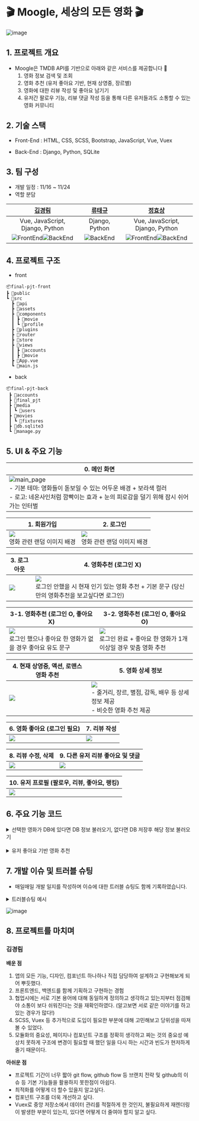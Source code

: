 # 🎬 Moogle, 세상의 모든 영화 🎬

![image](https://user-images.githubusercontent.com/100753588/205097355-6f5b5358-66f5-4355-97b8-601f6e24aa8e.png)

## 1️. 프로젝트 개요
- Moogle은 TMDB API를 기반으로 아래와 같은 서비스를 제공합니다 🎥
  1) 영화 정보 검색 및 조회
  2) 영화 추천 (유저 좋아요 기반, 현재 상영중, 장르별)
  3) 영화에 대한 리뷰 작성 및 좋아요 남기기
  4) 유저간 팔로우 기능, 리뷰 댓글 작성 등을 통해 다른 유저들과도 소통할 수 있는 영화 커뮤니티


## 2. 기술 스택
- Front-End
  : HTML, CSS, SCSS, Bootstrap, JavaScript, Vue, Vuex

- Back-End
  : Django, Python, SQLite

## 3. 팀 구성
- 개발 일정 : 11/16 ~ 11/24
- 역할 분담

| [**김경림**](https://github.com/skylar121 "김경림의 GitHub") | [**류태규**](https://github.com/estar1996 "류태규의 GitHub") |   [**정효상**](https://github.com/Hyormone "정효상의 GitHub")   |
| :--------------: | :------------------: | :-----------------: |
| Vue, JavaScript, Django, Python |   Django, Python |   Vue, JavaScript, Django, Python   |
| ![FrontEnd](https://img.shields.io/badge/FrontEnd-4A06F)![BackEnd](https://img.shields.io/badge/BackEnd-0C4B33)|  ![BackEnd](https://img.shields.io/badge/BackEnd-0C4B33) | ![FrontEnd](https://img.shields.io/badge/FrontEnd-4A06F)![BackEnd](https://img.shields.io/badge/BackEnd-0C4B33) |


## 4. 프로젝트 구조
- front
```
📦final-pjt-front
┣ 📂public
┗ 📂src
  ┣ 📂api
  ┣ 📂assets
  ┣ 📂components
  ┃ ┣ 📂movie
  ┃ ┗ 📂profile
  ┣ 📂plugins
  ┣ 📂router
  ┣ 📂store
  ┣ 📂views
  ┃ ┣ 📂accounts
  ┃ ┣ 📂movie
  ┣ 📜App.vue
  ┗ 📜main.js
```
- back
```
📦final-pjt-back
 ┣ 📂accounts
 ┣ 📂final_pjt
 ┣ 📂media
 ┃ ┗ 📂users
 ┣ 📂movies
 ┃ ┗ 📂fixtures
 ┣ 📜db.sqlite3
 ┗ 📜manage.py
```

## 5. UI & 주요 기능

| 0. 메인 화면 |
|----------|
|![main_page](https://user-images.githubusercontent.com/100753588/206238678-3fe39e66-95ad-492e-b084-8f23a0740ecc.gif) <br> - 기본 테마: 영화들이 돋보일 수 있는 어두운 배경 + 보라색 컬러 <br> - 로고: 네온사인처럼 깜빡이는 효과 + 눈의 피로감을 덜기 위해 잠시 쉬어가는 인터벌|

| 1. 회원가입 | 2. 로그인 |
|----------|----------|
|<img src="https://user-images.githubusercontent.com/102273370/205475511-37142ee5-ce40-4042-985e-dc3a3cc62923.gif"> <br> 영화 관련 랜덤 이미지 배경 | <img src="https://user-images.githubusercontent.com/102273370/205475537-b1429a98-bdc7-400a-bd39-cab80a1b6bc0.gif"> <br> 영화 관련 랜덤 이미지 배경  |

| 3. 로그아웃                                                  | 4. 영화추천 (로그인 X)                                       |
| ------------------------------------------------------------ | ------------------------------------------------------------ |
| <img src="https://user-images.githubusercontent.com/102273370/205497331-1f4a09c1-85bd-444e-8436-6a60b2fcc7e9.gif"> | <img src="https://user-images.githubusercontent.com/102273370/205497831-151785d9-970e-44a6-9848-b6f193d6fe42.gif"> <br> 로그인 안했을 시 현재 인기 있는 영화 추천 + 기본 문구 (당신만의 영화추천을 보고싶다면 로그인) |

| 3-1. 영화추천 (로그인 O, 좋아요 X) | 3-2. 영화추천 (로그인 O, 좋아요 O) |
|----------|----------|
| <img src="https://user-images.githubusercontent.com/102273370/205498032-5b2b1db7-5462-45cc-a167-6af41d0d6031.gif"> <br> 로그인 했으나 좋아요 한 영화가 없을 경우 좋아요 유도 문구 | <img src="https://user-images.githubusercontent.com/102273370/205498154-2e901669-7ad3-4b2d-86fd-70e61c13c0a0.gif"> <br> 로그인 완료 + 좋아요 한 영화가 1개 이상일 경우 맞춤 영화 추천|

| 4. 현재 상영중, 액션, 로맨스 영화 추천 | 5. 영화 상세 정보 |
|----------|----------|
| <img src="https://user-images.githubusercontent.com/102273370/205498344-98fd85cc-77e7-4563-a820-22b922930288.gif"> | <img src="https://drive.google.com/uc?export=download&id=1LPaJo54BJHFvK-fBrMkfU9Kus4Px8mjf"> <br> - 줄거리, 장르, 별점, 감독, 배우 등 상세 정보 제공 <br> - 비슷한 영화 추천 제공 |

| 6. 영화 좋아요 (로그인 필요) | 7. 리뷰 작성 |
|----------|----------|
| <img src="https://user-images.githubusercontent.com/102273370/205498452-2d4b40b0-f1db-4cc0-bf20-c9d216508b9f.gif"> | <img src="https://user-images.githubusercontent.com/102273370/205498511-13f7ce24-5be1-45aa-9951-fc6d001b2ab3.gif"> |

| 8. 리뷰 수정, 삭제 | 9. 다른 유저 리뷰 좋아요 및 댓글 |
|----------|----------|
| <img src="https://user-images.githubusercontent.com/102273370/205499463-ffe553b5-38ac-4152-b650-9b4cb4727c9a.gif"> | <img src="https://user-images.githubusercontent.com/102273370/205498601-fd2158e5-746d-4550-8dd0-1b16a0fd0244.gif"> |

| 10. 유저 프로필 (팔로우, 리뷰, 좋아요, 랭킹) |
|----------|
| <img src="https://user-images.githubusercontent.com/102273370/205498897-9a76f1e2-6b06-4de2-b269-1adab7e82845.gif"> |

## 6. 주요 기능 코드
<details>
<summary>선택한 영화가 DB에 있다면 DB 정보 불러오기, 없다면 DB 저장후 해당 정보 불러오기</summary>
<div markdown="1">

```javascript
getMovieDetail() {
  // 먼저 DB에 있는지 확인
  axios({
    method: 'get',
    url: API_URL + `/movies/${this.$route.params.movie_id}/`,
  })
  .then((res) => {
    this.movie = res.data
  })
  .catch((error) => {
    console.log(error)

    // DB에 없으면 TMDB에서 가져온 데이터를 DB에 저장
    axios({
      method: 'get',
      url: API_URL + `/movies/${this.$route.params.movie_id}/`,
      data: {
        id: this.$route.params.movie_id,
      }
    })
      .then((response) => {
        console.log(response)
      })
      .catch((error) => {
        console.log(error)
      })
  })
},
```

</div>
</details>

<br>

<details>
<summary>유저 좋아요 기반 영화 추천</summary>
<div markdown="1">

```python
@api_view(['GET'])
def recommend(request,user_pk):
    print(request)
    file_path = "movies/fixtures/movies.json"

    with open(file_path, 'r', encoding="UTF-8") as f:
        data = json.load(f)
    new_data = []
    for d in data:
        new_data.append({
            'pk': d['pk'],
            'adult': d['fields']['adult'],
            'overview': d['fields']['overview'],
            'title': d['fields']['title'],
            'poster_path': d['fields']['poster_path'],
            'genres': d['fields']['genres'],
            'vote_average': d['fields']['vote_average'],
        })

    new_data = pd.DataFrame(new_data)

    new_data['overview'].isnull().sum()
    new_data['overview'] = new_data['overview'].fillna('')
    new_data['overview'].isnull().sum() #0 으로 바뀜 내적하면 모두 0 나옴

    tfidf=TfidfVectorizer(stop_words='english') #불용어 제거
    tfidf_mat=tfidf.fit_transform(new_data['overview']).toarray()

    def cos_sim2(X,Y):
        return np.dot(X,Y)/((norm(X)*norm(Y))+1e-7)

    def top_match_ar2(new_data, name, rank=5,simf=cos_sim2):
        sim=[]
        for i in range(len(new_data)):
            if name != i:
                sim.append((simf(new_data[i],new_data[name]),i))
        sim.sort()
        sim.reverse()
        return sim[:rank]

    
    user = get_object_or_404(get_user_model(),pk = user_pk)
    lst1 = list(user.like_movies.all().values())    # 좋아요 누른 영화 리스트
    lst = []    # 새로운 리스트
    movieList = []

    if len(lst1) >= 3:                      # 좋아요를 누른 영화가 3개 이상일 경우
        for elt in lst1:
            lst.append(elt['title'])
    else:                                   # 좋아요를 누른 영화가 3개 미만일 경우
        lst1.append(list(Movie.objects.all().values),3 )
        for elt in lst1:
            lst.append(elt['title'])                        
        
    movieList = random.sample(lst,3)
    recommend_lst = set()
    res_list = []
    for movie_name in movieList:
        # 여기에 영화 이름 동적으로 할당
        movie_idx = list(new_data['title']).index(movie_name)
        for sim, movie_id in top_match_ar2(tfidf_mat, movie_idx ,20):
            res_list.append(str({'id': new_data.loc[movie_id,'pk'], 'title' :new_data.loc[movie_id,'title'], 'poster_path' :new_data.loc[movie_id,'poster_path'], 'vote_average' :new_data.loc[movie_id,'vote_average']}))
        for res in res_list[:30]:
            recommend_lst.add(res)
    result = []
    for i in recommend_lst:
        i = eval(i)
        result.append(i)
    return Response(result)
```

</div>
</details>

## 7. 개발 이슈 및 트러블 슈팅
- 매일매일 개발 일지를 작성하며 이슈에 대한 트러블 슈팅도 함께 기록하였습니다.

<details>
<summary>트러블슈팅 예시</summary>
<div markdown="1">

![image](https://user-images.githubusercontent.com/100753588/206229424-aa72e191-a82c-48e4-a4f4-12a5e64b7036.png)

</div>
</details>

![image](https://user-images.githubusercontent.com/100753588/205088816-9b5347e8-8f48-4b45-aaf6-35d1bbfd6fcd.png)


## 8. 프로젝트를 마치며
### 김경림
**배운 점**
1. 앱의 모든 기능, 디자인, 컴포넌트 하나하나 직접 담당하여 설계하고 구현해보게 되어 뿌듯했다.
2. 프론트엔드, 백엔드를 함께 기획하고 구현하는 경험
3. 협업시에는 서로 기본 용어에 대해 동일하게 정의하고 생각하고 있는지부터 점검해야 소통이 보다 쉬워진다는 것을 재확인하였다. (알고보면 서로 같은 이야기를 하고 있는 경우가 많다!)
4. SCSS, Vuex 등 추가적으로 도입이 필요한 부분에 대해 고민해보고 당위성을 따져볼 수 있었다.
5. 모듈화의 중요성, 페이지나 컴포넌트 구조를 정확히 생각하고 짜는 것의 중요성
   예상치 못하게 구조에 변경이 필요할 때 했던 일을 다시 하는 시간과 빈도가 현저하게 줄기 때문이다.

**아쉬운 점**
- 프로젝트 기간이 너무 짧아 git flow, github flow 등 브랜치 전략 및 github의 이슈 등 기본 기능들을 활용하지 못한점이 아쉽다.
- 최적화를 어떻게 더 할수 있을지 알고싶다.
- 컴포넌트 구조를 더욱 개선하고 싶다.
- Vuex로 중앙 저장소에서 데이터 관리를 적절하게 한 것인지, 불필요하게 재렌더링이 발생한 부분이 있는지, 있다면 어떻게 더 줄여야 할지 알고 싶다.
